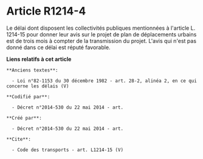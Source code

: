 # Article R1214-4

Le délai dont disposent les collectivités publiques mentionnées à l'article L. 1214-15 pour donner leur avis sur le projet de
plan de déplacements urbains est de trois mois à compter de la transmission du projet. L'avis qui n'est pas donné dans ce
délai est réputé favorable.

**Liens relatifs à cet article**

	**Anciens textes**:

	  - Loi n°82-1153 du 30 décembre 1982 - art. 28-2, alinéa 2, en ce qui concerne les délais (V)

	**Codifié par**:

	  - Décret n°2014-530 du 22 mai 2014 - art.

	**Créé par**:

	  - Décret n°2014-530 du 22 mai 2014 - art.

	**Cite**:

	  - Code des transports - art. L1214-15 (V)
